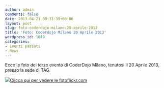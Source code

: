 ```yaml
---
author: admin
comments: false
date: 2013-04-21 09:31:39+00:00
layout: post
slug: foto-coderdojo-milano-20-aprile-2013
title: 'Foto: Coderdojo Milano 20 Aprile 2013'
wordpress_id: 1049
categories:
- Eventi passati
- News
---
```


Ecco le foto del terzo evento di CoderDojo Milano, tenutosi il 20 Aprile 2013, presso la sede di TAG.


[![](http://coderdojomilano.it/wp-content/uploads/2013/04/aprile_2013.jpg)Clicca qui per vedere le fotoflickr.com](http://www.flickr.com/photos/98942956@N02/sets/72157634976997543/)



